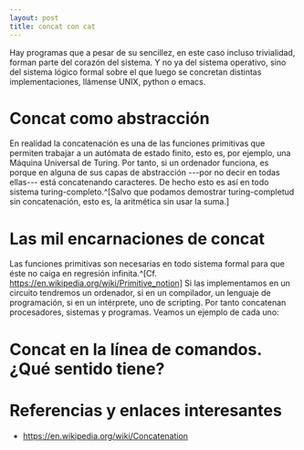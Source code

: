 ```yaml
---
layout: post
title: concat con cat
---
```


Hay programas que a pesar de su sencillez, en este caso incluso trivialidad, forman parte del corazón del sistema. Y no ya del sistema operativo, sino del sistema lógico formal sobre el que luego se concretan distintas implementaciones, llámense UNIX, python o emacs.

# Concat como abstracción

En realidad la concatenación es una de las funciones primitivas que permiten trabajar a un autómata de estado finito, esto es, por ejemplo, una Máquina Universal de Turing. Por tanto, si un ordenador funciona, es porque en alguna de sus capas de abstracción ---por no decir en todas ellas--- está concatenando caracteres. De hecho esto es así en todo sistema turing-completo.^[Salvo que podamos demostrar turing-completud sin concatenación, esto es, la aritmética sin usar la suma.]





# Las mil encarnaciones de concat

Las funciones primitivas son necesarias en todo sistema formal para que éste no caiga en regresión infinita.^[Cf. https://en.wikipedia.org/wiki/Primitive_notion] Si las implementamos en un circuito tendremos un ordenador, si en un compilador, un lenguaje de programación, si en un intérprete, uno de scripting. Por tanto concatenan procesadores, sistemas y programas. Veamos un ejemplo de cada uno:



# Concat en la línea de comandos. ¿Qué sentido tiene?

# Referencias y enlaces interesantes

- https://en.wikipedia.org/wiki/Concatenation
